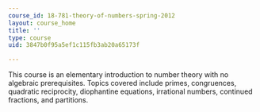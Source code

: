 ```yaml
---
course_id: 18-781-theory-of-numbers-spring-2012
layout: course_home
title: ''
type: course
uid: 3847b0f95a5ef1c115fb3ab20a65173f

---
```

This course is an elementary introduction to number theory with no algebraic prerequisites. Topics covered include primes, congruences, quadratic reciprocity, diophantine equations, irrational numbers, continued fractions, and partitions.
